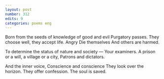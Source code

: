 ```yaml
---
layout: post
number: 312
edits: 9
categories: poems eng
---
```


Born from the seeds of knowledge of good and evil 
Purgatory passes. 
They choose well, they accept life. 
Angry 
Die themselves 
And others are harmed.

To determine the status of nature and society — 
Your examiners.
A prison or a will, a village or a city,
Patrons and dictators.

And the inner voice, 
Conscience and conscience 
They look over the horizon. 
They offer confession.
The soul is saved.
